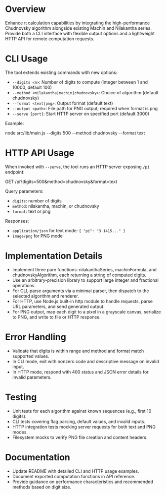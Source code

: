 # Overview

Enhance π calculation capabilities by integrating the high-performance Chudnovsky algorithm alongside existing Machin and Nilakantha series. Provide both a CLI interface with flexible output options and a lightweight HTTP API for remote computation requests.

# CLI Usage

The tool extends existing commands with new options:

- `--digits <n>`: Number of digits to compute (integer between 1 and 10000, default 100)
- `--method <nilakantha|machin|chudnovsky>`: Choice of algorithm (default chudnovsky)
- `--format <text|png>`: Output format (default text)
- `--output <path>`: File path for PNG output; required when format is png
- `--serve [port]`: Start HTTP server on specified port (default 3000)

Example:

node src/lib/main.js --digits 500 --method chudnovsky --format text

# HTTP API Usage

When invoked with `--serve`, the tool runs an HTTP server exposing `/pi` endpoint:

GET /pi?digits=500&method=chudnovsky&format=text

Query parameters:

- `digits`: number of digits
- `method`: nilakantha, machin, or chudnovsky
- `format`: text or png

Responses:

- `application/json` for text mode: `{ "pi": "3.1415..." }`
- `image/png` for PNG mode

# Implementation Details

- Implement three pure functions: nilakanthaSeries, machinFormula, and chudnovskyAlgorithm, each returning a string of computed digits.
- Use an arbitrary-precision library to support large integer and fractional operations.
- For CLI, parse arguments via a minimal parser, then dispatch to the selected algorithm and renderer.
- For HTTP, use Node.js built-in http module to handle requests, parse URL parameters, and send generated output.
- For PNG output, map each digit to a pixel in a grayscale canvas, serialize to PNG, and write to file or HTTP response.

# Error Handling

- Validate that digits is within range and method and format match supported values.
- In CLI mode, exit with nonzero code and descriptive message on invalid input.
- In HTTP mode, respond with 400 status and JSON error details for invalid parameters.

# Testing

- Unit tests for each algorithm against known sequences (e.g., first 10 digits).
- CLI tests covering flag parsing, default values, and invalid inputs.
- HTTP integration tests mocking server requests for both text and PNG modes.
- Filesystem mocks to verify PNG file creation and content headers.

# Documentation

- Update README with detailed CLI and HTTP usage examples.
- Document exported computation functions in API reference.
- Provide guidance on performance characteristics and recommended methods based on digit size.